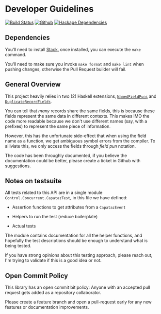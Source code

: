# Developer Guidelines
[![Build Status](https://travis-ci.org/roman/Haskell-capataz.svg?branch=master)](https://travis-ci.org/roman/Haskell-capataz)
[![Github](https://img.shields.io/github/commits-since/roman/haskell-capataz/v0.0.0.1.svg)](https://img.shields.io/github/commits-since/roman/haskell-capataz/v0.0.0.1.svg)
[![Hackage Dependencies](https://img.shields.io/hackage-deps/v/capataz.svg)](https://img.shields.io/hackage/v/capataz.svg)

## Dependencies

You'll need to install [Stack](https://github.com/commercialhaskell/stack), once installed, you can execute the `make` command.

You'll need to make sure you invoke `make format` and `make lint` when pushing changes, otherwise the Pull Request builder will fail.

## General Overview

This project heavily relies in two (2) Haskell extensions, [`NamedFieldPuns`]() and [`DuplicateRecordFields`]().

You can tell that _many_ records share the same fields, this is because these fields represent the same data in different contexts. This makes IMO the code more readable because we don't use different names (say, with a prefixes) to represent the same piece of information.

However, this has the unfortunate side-effect that when using the field name as a function, we get ambiguous symbol errors from the compiler. To alliviate this, we only access the fields through _field pun_ notation.

The code has been throughly documented, if you believe the documentation could be better, please create a ticket in Github with suggestions.

## Notes on testsuite

All tests related to this API are in a single module `Control.Concurrent.CapatazTest`, in this file we have defined:

* Assertion functions to get attributes from a `CapatazEvent`

* Helpers to run the test (reduce boilerplate)

* Actual tests

The module contains documentation for all the helper functions, and hopefully the test descriptions should be
enough to understand what is being tested.

If you have strong opinions about this testing approach, please reach out, I'm trying to validate if this is a good idea or not.

## Open Commit Policy

This library has an open commit bit policy: Anyone with an accepted pull request gets added as a repository collaborator.

Please create a feature branch and open a pull-request early for any new features or documentation improvements.
